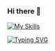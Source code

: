 ### Hi there 👋
[![My Skills](https://skillicons.dev/icons?i=js,react,html,css,bootstrap,cs,dotnet,nodejs,postman,vercel,vscode)](https://skillicons.dev)

[![Typing SVG](https://readme-typing-svg.herokuapp.com?font=Mouse+Memoirs&size=65&pause=500&color=06CD8C&vCenter=true&width=600&height=70&lines=Tufan+Sarı;Frontend+Developer;UI+Designer)](https://git.io/typing-svg)
